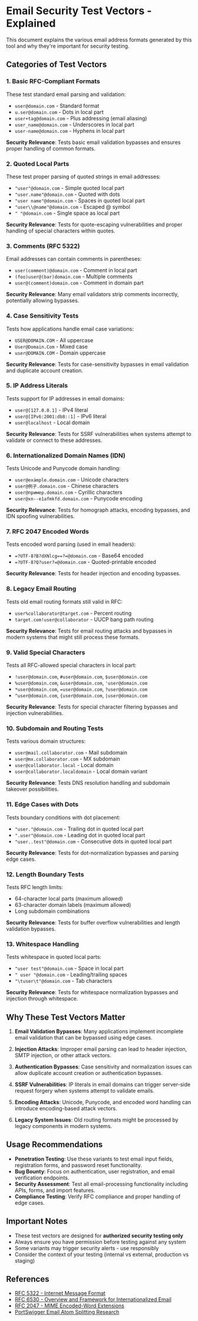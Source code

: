 # Email Security Test Vectors - Explained

This document explains the various email address formats generated by this tool and why they're important for security testing.

## Categories of Test Vectors

### 1. Basic RFC-Compliant Formats
These test standard email parsing and validation:

- `user@domain.com` - Standard format
- `u.ser@domain.com` - Dots in local part
- `user+tag@domain.com` - Plus addressing (email aliasing)
- `user_name@domain.com` - Underscores in local part
- `user-name@domain.com` - Hyphens in local part

**Security Relevance**: Tests basic email validation bypasses and ensures proper handling of common formats.

### 2. Quoted Local Parts
These test proper parsing of quoted strings in email addresses:

- `"user"@domain.com` - Simple quoted local part
- `"user.name"@domain.com` - Quoted with dots
- `"user name"@domain.com` - Spaces in quoted local part
- `"user\\@name"@domain.com` - Escaped @ symbol
- `" "@domain.com` - Single space as local part

**Security Relevance**: Tests for quote-escaping vulnerabilities and proper handling of special characters within quotes.

### 3. Comments (RFC 5322)
Email addresses can contain comments in parentheses:

- `user(comment)@domain.com` - Comment in local part
- `(foo)user@(bar)domain.com` - Multiple comments
- `user@(comment)domain.com` - Comment in domain part

**Security Relevance**: Many email validators strip comments incorrectly, potentially allowing bypasses.

### 4. Case Sensitivity Tests
Tests how applications handle email case variations:

- `USER@DOMAIN.COM` - All uppercase
- `User@Domain.Com` - Mixed case
- `user@DOMAIN.COM` - Domain uppercase

**Security Relevance**: Tests for case-sensitivity bypasses in email validation and duplicate account creation.

### 5. IP Address Literals
Tests support for IP addresses in email domains:

- `user@[127.0.0.1]` - IPv4 literal
- `user@[IPv6:2001:db8::1]` - IPv6 literal
- `user@localhost` - Local domain

**Security Relevance**: Tests for SSRF vulnerabilities when systems attempt to validate or connect to these addresses.

### 6. Internationalized Domain Names (IDN)
Tests Unicode and Punycode domain handling:

- `user@exämple.domain.com` - Unicode characters
- `user@例子.domain.com` - Chinese characters
- `user@пример.domain.com` - Cyrillic characters
- `user@xn--e1afmkfd.domain.com` - Punycode encoding

**Security Relevance**: Tests for homograph attacks, encoding bypasses, and IDN spoofing vulnerabilities.

### 7. RFC 2047 Encoded Words
Tests encoded word parsing (used in email headers):

- `=?UTF-8?B?dXNlcg==?=@domain.com` - Base64 encoded
- `=?UTF-8?Q?user?=@domain.com` - Quoted-printable encoded

**Security Relevance**: Tests for header injection and encoding bypasses.

### 8. Legacy Email Routing
Tests old email routing formats still valid in RFC:

- `user%collaborator@target.com` - Percent routing
- `target.com!user@collaborator` - UUCP bang path routing

**Security Relevance**: Tests for email routing attacks and bypasses in modern systems that might still process these formats.

### 9. Valid Special Characters
Tests all RFC-allowed special characters in local part:

- `!user@domain.com`, `#user@domain.com`, `$user@domain.com`
- `%user@domain.com`, `&user@domain.com`, `'user@domain.com`
- `*user@domain.com`, `=user@domain.com`, `?user@domain.com`
- `^user@domain.com`, `{user@domain.com`, `|user@domain.com`

**Security Relevance**: Tests for special character filtering bypasses and injection vulnerabilities.

### 10. Subdomain and Routing Tests
Tests various domain structures:

- `user@mail.collaborator.com` - Mail subdomain
- `user@mx.collaborator.com` - MX subdomain
- `user@collaborator.local` - Local domain
- `user@collaborator.localdomain` - Local domain variant

**Security Relevance**: Tests DNS resolution handling and subdomain takeover possibilities.

### 11. Edge Cases with Dots
Tests boundary conditions with dot placement:

- `"user."@domain.com` - Trailing dot in quoted local part
- `".user"@domain.com` - Leading dot in quoted local part
- `"user..test"@domain.com` - Consecutive dots in quoted local part

**Security Relevance**: Tests for dot-normalization bypasses and parsing edge cases.

### 12. Length Boundary Tests
Tests RFC length limits:

- 64-character local parts (maximum allowed)
- 63-character domain labels (maximum allowed)
- Long subdomain combinations

**Security Relevance**: Tests for buffer overflow vulnerabilities and length validation bypasses.

### 13. Whitespace Handling
Tests whitespace in quoted local parts:

- `"user test"@domain.com` - Space in local part
- `" user "@domain.com` - Leading/trailing spaces
- `"\tuser\t"@domain.com` - Tab characters

**Security Relevance**: Tests for whitespace normalization bypasses and injection through whitespace.

## Why These Test Vectors Matter

1. **Email Validation Bypasses**: Many applications implement incomplete email validation that can be bypassed using edge cases.

2. **Injection Attacks**: Improper email parsing can lead to header injection, SMTP injection, or other attack vectors.

3. **Authentication Bypasses**: Case sensitivity and normalization issues can allow duplicate account creation or authentication bypasses.

4. **SSRF Vulnerabilities**: IP literals in email domains can trigger server-side request forgery when systems attempt to validate emails.

5. **Encoding Attacks**: Unicode, Punycode, and encoded word handling can introduce encoding-based attack vectors.

6. **Legacy System Issues**: Old routing formats might be processed by legacy components in modern systems.

## Usage Recommendations

- **Penetration Testing**: Use these variants to test email input fields, registration forms, and password reset functionality.
- **Bug Bounty**: Focus on authentication, user registration, and email verification endpoints.
- **Security Assessment**: Test all email-processing functionality including APIs, forms, and import features.
- **Compliance Testing**: Verify RFC compliance and proper handling of edge cases.

## Important Notes

- These test vectors are designed for **authorized security testing only**
- Always ensure you have permission before testing against any system
- Some variants may trigger security alerts - use responsibly
- Consider the context of your testing (internal vs external, production vs staging)

## References

- [RFC 5322 - Internet Message Format](https://tools.ietf.org/html/rfc5322)
- [RFC 6530 - Overview and Framework for Internationalized Email](https://tools.ietf.org/html/rfc6530)
- [RFC 2047 - MIME Encoded-Word Extensions](https://tools.ietf.org/html/rfc2047)
- [PortSwigger Email Atom Splitting Research](https://portswigger.net/research/splitting-the-email-atom)

